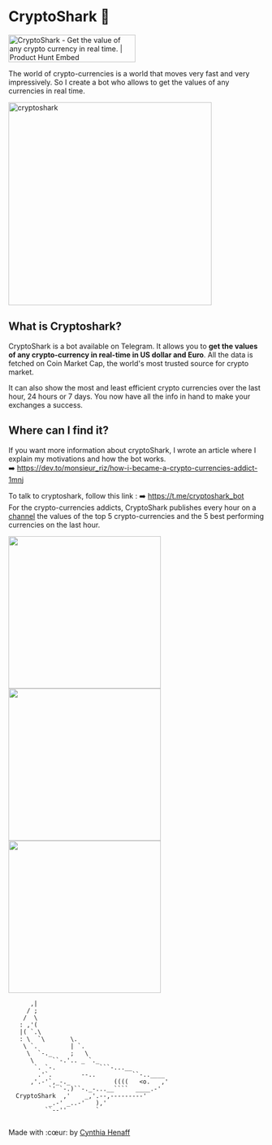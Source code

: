 # CryptoShark 🤖

<a href="https://www.producthunt.com/posts/cryptoshark?utm_source=badge-featured&utm_medium=badge&utm_souce=badge-cryptoshark" target="_blank"><img src="https://api.producthunt.com/widgets/embed-image/v1/featured.svg?post_id=159297&theme=light" alt="CryptoShark - Get the value of any crypto currency in real time. | Product Hunt Embed" style="width: 250px; height: 54px;" width="250px" height="54px" /></a>

The world of crypto-currencies is a world that moves very fast and very impressively. So I create a bot who allows to get the values of any currencies in real time.

 <img src="https://www.datocms-assets.com/22029/1581155473-cryptoshark.png" alt="cryptoshark" width="400"/>

## What is Cryptoshark?

CryptoShark is a bot available on Telegram. 
It allows you to **get the values of any crypto-currency in real-time in US dollar and Euro**. All the data is fetched on Coin Market Cap, the world's most trusted source for crypto market.

It can also show the most and least efficient crypto currencies over the last hour, 24 hours or 7 days. You now have all the info in hand to make your exchanges a success.

## Where can I find it?

If you want more information about cryptoShark, I wrote an article where I explain my motivations and how the bot works.  
➡️ https://dev.to/monsieur_riz/how-i-became-a-crypto-currencies-addict-1mnj

To talk to cryptoshark, follow this link : ➡️ https://t.me/cryptoshark_bot  
For the crypto-currencies addicts, CryptoShark publishes every hour on a [channel](https://t.me/cryptoshark_channel) the values of the top 5 crypto-currencies and the 5 best performing currencies on the last hour.

<div>
<img src="https://www.datocms-assets.com/22029/1581610233-screenshot-2020-02-13-at-16-54-28.png" width="300">
<img src="https://www.datocms-assets.com/22029/1581610229-screenshot-2020-02-13-at-16-55-15.png" width="300">
<img src="https://www.datocms-assets.com/22029/1581610227-screenshot-2020-02-13-at-16-55-31.png" width="300">
</div>

```
      ,|
     / ;
    /  \
   : ,'(
   |( `.\
   : \  `\       \.
    \ `.         | `.
     \  `-._     ;   \
      \     ``-.'.. _ `._
       `. `-.            ```-...__
        .'`.        --..          ``-..____
      ,'.-'`,_-._            ((((   <o.   ,'
           `' `-.)``-._-...__````  ____.-'
  CryptoShark  ,'    _,'.--,---------'
           _.-' _..-'   ),'
          ``--''        `
          
```          
Made with :cœur: by [Cynthia Henaff](https://cynthiahenaff.com)
